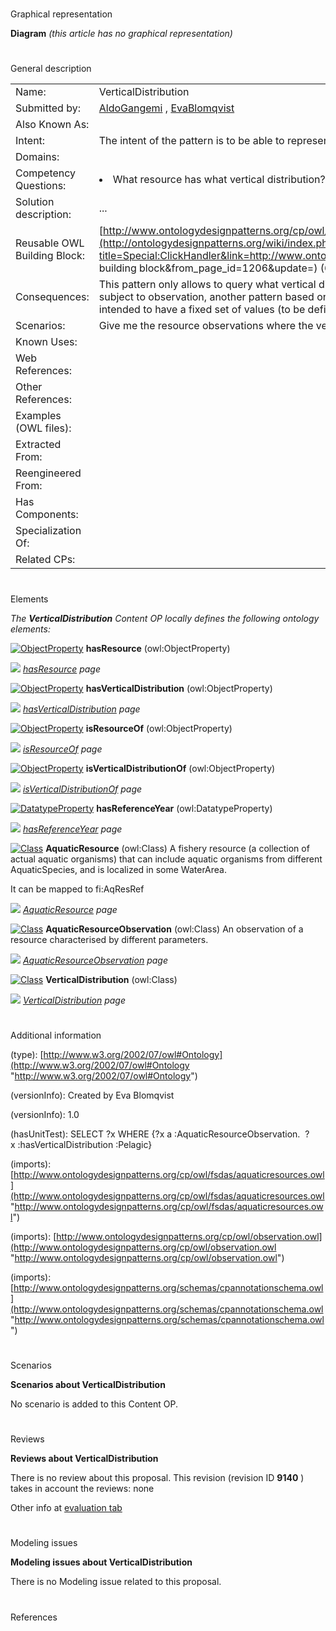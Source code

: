 # 

 Graphical representation



__Diagram__ 
_(this article has no graphical representation)_ 




# 

 General description




|  |  |
| --- | --- |
|  Name:  |  VerticalDistribution  |
|  Submitted by:  | [AldoGangemi](../User/AldoGangemi "User:AldoGangemi")  , [EvaBlomqvist](../User/EvaBlomqvist "User:EvaBlomqvist")  |
|  Also Known As:  |  |
|  Intent:  |  The intent of the pattern is to be able to represent vertical distribution for aquatic resources.  |
|  Domains:  |  |
|  Competency Questions:  | <li>       What resource has what vertical distribution?      </li> |
|  Solution description:  |  ...  |
|  Reusable OWL Building Block:  | [http://www.ontologydesignpatterns.org/cp/owl/fsdas/verticaldistribution.owl](http://ontologydesignpatterns.org/wiki/index.php?title=Special:ClickHandler&link=http://www.ontologydesignpatterns.org/cp/owl/fsdas/verticaldistribution.owl&message=OWL building block&from_page_id=1206&update=)  (607)  |
|  Consequences:  |  This pattern only allows to query what vertical distribution is typical of an aquatic resource. Whereas such values can be subject to observation, another pattern based on the generic 'observation' pattern should be used.  The vertical distribution is intended to have a fixed set of values (to be defined as nominals) but this is not explicit in the pattern.  |
|  Scenarios:  |  Give me the resource observations where the vertical distribution is 'Pelagic'  |
|  Known Uses:  |  |
|  Web References:  |  |
|  Other References:  |  |
|  Examples (OWL files):  |  |
|  Extracted From:  |  |
|  Reengineered From:  |  |
|  Has Components:  |  |
|  Specialization Of:  |  |
|  Related CPs:  |  |



  





# 

 Elements



_The
 __VerticalDistribution__ 
 Content OP locally defines the following ontology elements:_ 





[![ObjectProperty](../../../../images/thumb/c/c3/ObjectProperty.gif/20px-ObjectProperty.gif)](../Image/ObjectProperty.gif "ObjectProperty")
__hasResource__ 
 (owl:ObjectProperty)
 
[![](../../../../../../../../images/thumb/8/87/ArrowRight.gif/11px-ArrowRight.gif)](../Image/ArrowRight.gif "ArrowRight.gif")
_[hasResource](../Submissions/VerticalDistribution/hasResource "Submissions:VerticalDistribution/hasResource") 
 page_ 



[![ObjectProperty](../../../../images/thumb/c/c3/ObjectProperty.gif/20px-ObjectProperty.gif)](../Image/ObjectProperty.gif "ObjectProperty")
__hasVerticalDistribution__ 
 (owl:ObjectProperty)
 
[![](../../../../../../../../images/thumb/8/87/ArrowRight.gif/11px-ArrowRight.gif)](../Image/ArrowRight.gif "ArrowRight.gif")
_[hasVerticalDistribution](../Submissions/VerticalDistribution/hasVerticalDistribution "Submissions:VerticalDistribution/hasVerticalDistribution") 
 page_ 



[![ObjectProperty](../../../../images/thumb/c/c3/ObjectProperty.gif/20px-ObjectProperty.gif)](../Image/ObjectProperty.gif "ObjectProperty")
__isResourceOf__ 
 (owl:ObjectProperty)
 
[![](../../../../../../../../images/thumb/8/87/ArrowRight.gif/11px-ArrowRight.gif)](../Image/ArrowRight.gif "ArrowRight.gif")
_[isResourceOf](../Submissions/VerticalDistribution/isResourceOf "Submissions:VerticalDistribution/isResourceOf") 
 page_ 



[![ObjectProperty](../../../../images/thumb/c/c3/ObjectProperty.gif/20px-ObjectProperty.gif)](../Image/ObjectProperty.gif "ObjectProperty")
__isVerticalDistributionOf__ 
 (owl:ObjectProperty)
 
[![](../../../../../../../../images/thumb/8/87/ArrowRight.gif/11px-ArrowRight.gif)](../Image/ArrowRight.gif "ArrowRight.gif")
_[isVerticalDistributionOf](../Submissions/VerticalDistribution/isVerticalDistributionOf "Submissions:VerticalDistribution/isVerticalDistributionOf") 
 page_ 



[![DatatypeProperty](../images/thumb/a/a5/DatatypeProperty.gif/20px-DatatypeProperty.gif)](../Image/DatatypeProperty.gif "DatatypeProperty")
__hasReferenceYear__ 
 (owl:DatatypeProperty)
 
[![](../../../../../../../../images/thumb/8/87/ArrowRight.gif/11px-ArrowRight.gif)](../Image/ArrowRight.gif "ArrowRight.gif")
_[hasReferenceYear](../Submissions/VerticalDistribution/hasReferenceYear "Submissions:VerticalDistribution/hasReferenceYear") 
 page_ 



[![Class](../../../images/thumb/2/27/Class.gif/20px-Class.gif)](../Image/Class.gif "Class")
__AquaticResource__ 
 (owl:Class) A fishery resource (a collection of actual aquatic organisms) that can include aquatic organisms from different AquaticSpecies, and is localized in some WaterArea.
 
 It can be mapped to fi:AqResRef
 



[![](../../../../../../../../images/thumb/8/87/ArrowRight.gif/11px-ArrowRight.gif)](../Image/ArrowRight.gif "ArrowRight.gif")
_[AquaticResource](../Submissions/VerticalDistribution/AquaticResource "Submissions:VerticalDistribution/AquaticResource") 
 page_ 



[![Class](../../../images/thumb/2/27/Class.gif/20px-Class.gif)](../Image/Class.gif "Class")
__AquaticResourceObservation__ 
 (owl:Class) An observation of a resource characterised by different parameters.
 
[![](../../../../../../../../images/thumb/8/87/ArrowRight.gif/11px-ArrowRight.gif)](../Image/ArrowRight.gif "ArrowRight.gif")
_[AquaticResourceObservation](../Submissions/VerticalDistribution/AquaticResourceObservation "Submissions:VerticalDistribution/AquaticResourceObservation") 
 page_ 



[![Class](../../../images/thumb/2/27/Class.gif/20px-Class.gif)](../Image/Class.gif "Class")
__VerticalDistribution__ 
 (owl:Class)
 
[![](../../../../../../../../images/thumb/8/87/ArrowRight.gif/11px-ArrowRight.gif)](../Image/ArrowRight.gif "ArrowRight.gif")
_[VerticalDistribution](../Submissions/VerticalDistribution/VerticalDistribution "Submissions:VerticalDistribution/VerticalDistribution") 
 page_ 


# 

 Additional information



 (type):
 [http://www.w3.org/2002/07/owl#Ontology](http://www.w3.org/2002/07/owl#Ontology "http://www.w3.org/2002/07/owl#Ontology") 




 (versionInfo): Created by Eva Blomqvist
 



 (versionInfo): 1.0
 



 (hasUnitTest): SELECT ?x WHERE {?x a :AquaticResourceObservation.  ?x :hasVerticalDistribution :Pelagic}
 



 (imports):
 [http://www.ontologydesignpatterns.org/cp/owl/fsdas/aquaticresources.owl](http://www.ontologydesignpatterns.org/cp/owl/fsdas/aquaticresources.owl "http://www.ontologydesignpatterns.org/cp/owl/fsdas/aquaticresources.owl") 




 (imports):
 [http://www.ontologydesignpatterns.org/cp/owl/observation.owl](http://www.ontologydesignpatterns.org/cp/owl/observation.owl "http://www.ontologydesignpatterns.org/cp/owl/observation.owl") 




 (imports):
 [http://www.ontologydesignpatterns.org/schemas/cpannotationschema.owl](http://www.ontologydesignpatterns.org/schemas/cpannotationschema.owl "http://www.ontologydesignpatterns.org/schemas/cpannotationschema.owl") 




# 

 Scenarios




__Scenarios about VerticalDistribution__ 


 No scenario is added to this Content OP.
 




# 

 Reviews




__Reviews about VerticalDistribution__ 


 There is no review about this proposal.
This revision (revision ID
 __9140__ 
 ) takes in account the reviews: none
 



 Other info at
 [evaluation tab](http://ontologydesignpatterns.org/wiki/index.php?title=Submissions:VerticalDistribution&action=evaluation "http://ontologydesignpatterns.org/wiki/index.php?title=Submissions:VerticalDistribution&action=evaluation") 





  





# 

 Modeling issues




__Modeling issues about VerticalDistribution__ 


 There is no Modeling issue related to this proposal.
 




  





# 

 References